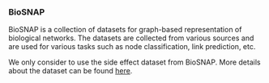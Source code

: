 ### BioSNAP

BioSNAP is a collection of datasets for graph-based representation of biological networks. The datasets are collected from various sources and are used for various tasks such as node classification, link prediction, etc.

We only consider to use the side effect dataset from BioSNAP. More details about the dataset can be found [here](https://snap.stanford.edu/biodata/datasets/10018/10018-ChSe-Decagon.html).
